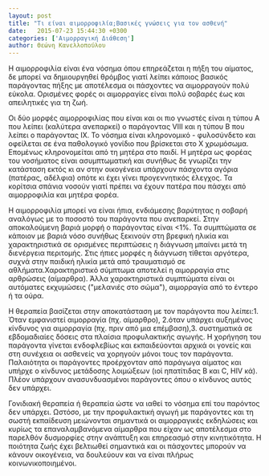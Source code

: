 ```yaml
---
layout: post
title: "Τι είναι αιμορροφιλία;Βασικές γνώσεις για τον ασθενή"
date:   2015-07-23 15:44:30 +0300
categories: ['Αιμορραγική Διάθεση']
author: Θεώνη Κανελλοπούλου
---
```


Η αιμορροφιλία είναι ένα νόσημα όπου επηρεάζεται η πήξη του αίματος, δε μπορεί να δημιουργηθεί θρόμβος γιατί λείπει κάποιος βασικός παράγοντας πήξης με αποτέλεσμα οι πάσχοντες να αιμορραγούν πολύ εύκολα. Ορισμένες φορές οι αιμορραγίες είναι πολύ σοβαρές έως και απειλητικές για τη ζωή.
<!--break-->

Οι δύο μορφές αιμορροφιλίας που είναι και οι πιο γνωστές είναι η τύπου A που λείπει (καλύτερα ανεπαρκεί) ο παράγοντας VIII και η τύπου Β που λείπει ο παράγοντας IX. Το νόσημα είναι κληρονομικό - φυλοσύνδετο και οφείλεται σε ένα παθολογικό γονίδιο που βρίσκεται στο Χ χρωμόσωμα. Επομένως κληρονομείται από τη μητέρα στο παιδί. Η μητέρα ως φορέας του νοσήματος είναι ασυμπτωματική και συνήθως δε γνωρίζει την κατάσταση εκτός κι αν στην οικογένεια υπάρχουν πάσχοντα αγόρια (πατέρας, αδέλφια) οπότε κι έχει γίνει προγεννητικός έλεγχος. Τα κορίτσια σπάνια νοσούν γιατί πρέπει να έχουν πατέρα που πάσχει από αιμορροφιλία και μητέρα φορέα.

Η αιμορροφιλία μπορεί να είναι ήπια, ενδιάμεσης βαρύτητας η σοβαρή αναλόγως με το ποσοστό του παράγοντα που ανεπαρκεί. Στην αποκαλούμενη βαριά μορφή ο παράγοντας είναι \<1%. Τα συμπτώματα σε κάποιον με βαριά νόσο συνήθως ξεκινούν στη βρεφική ηλικία και χαρακτηριστικά σε ορισμένες περιπτώσεις η διάγνωση μπαίνει μετά τη διενέργεια περιτομής. Στις ήπιες μορφές η διάγνωση τίθεται αργότερα, συχνά στην παιδική ηλικία μετά από τραυματισμό σε αθλήματα.Χαρακτηριστικό σύμπτωμα αποτελεί η αιμορραγία στις αρθρώσεις (αίμαρθρα). Άλλα χαρακτηριστικά συμπτώματα είναι οι αυτόματες εκχυμώσεις ("μελανιές στο σώμα"), αιμορραγία από το έντερο ή τα ούρα.

Η θεραπεία βασίζεται στην αποκατάσταση με τον παράγοντα που λείπει:1. Όταν εμφανιστεί αιμορραγία (πχ. αίμαρθρο), 2.όταν υπάρχει αυξημένος κίνδυνος για αιμορραγία (πχ. πριν από μια επέμβαση),3. συστηματικά σε εβδομαδιαίες δόσεις στα πλαίσια προφυλακτικής αγωγής. Η χορήγηση του παράγοντα γίνεται ενδοφλεβίως και εκπαιδεύονται αρχικά οι γονείς και στη συνέχεια οι ασθενείς να χορηγούν μόνοι τους τον παράγοντα. Παλαιότητα οι παράγοντες προέρχονταν από παράγωγα αίματος και υπήρχε ο κίνδυνος μετάδοσης λοιμώξεων (ιοί ηπατίτιδας Β και C, HIV κά). Πλέον υπάρχουν ανασυνδυασμένοι παράγοντες όπου ο κίνδυνος αυτός δεν υπάρχει.

Γονιδιακή θεραπεία ή θεραπεία ώστε να ιαθεί το νόσημα επί του παρόντος δεν υπάρχει. Ωστόσο, με την προφυλακτική αγωγή με παράγοντες και τη σωστή εκπαίδευση μειώνονται σημαντικά οι αιμορραγικές εκδηλώσεις και κυρίως τα επαναλαμβανόμενα αίμαρθρα που είχαν ως αποτέλεσμα στο παρελθόν δυσμορφίες στην ανάπτυξη και επηρεασμό στην κινητικότητα. Η ποιότητα ζωής έχει βελτιωθεί σημαντικά και οι πάσχοντες μπορούν να κάνουν οικογένεια, να δουλεύουν και να είναι πλήρως κοινωνικοποιημένοι.


